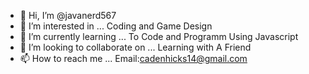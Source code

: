 - 👋 Hi, I’m @javanerd567
- 👀 I’m interested in ... Coding and Game Design
- 🌱 I’m currently learning ... To Code and Programm Using Javascript
- 💞️ I’m looking to collaborate on ... Learning with A Friend
- 📫 How to reach me ... Email:cadenhicks14@gmail.com

<!---
javanerd567/javanerd567 is a ✨ special ✨ repository because its `README.md` (this file) appears on your GitHub profile.
You can click the Preview link to take a look at your changes.
--->
